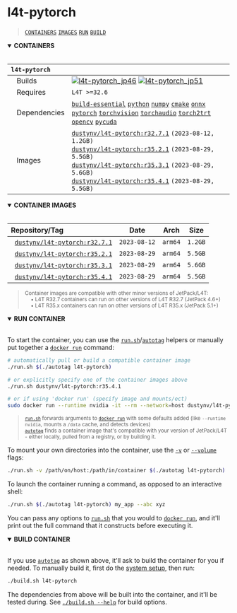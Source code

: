 # l4t-pytorch

> [`CONTAINERS`](#user-content-containers) [`IMAGES`](#user-content-images) [`RUN`](#user-content-run) [`BUILD`](#user-content-build)

<details open>
<summary><b><a id="containers">CONTAINERS</a></b></summary>
<br>

| **`l4t-pytorch`** | |
| :-- | :-- |
| &nbsp;&nbsp;&nbsp;Builds | [![`l4t-pytorch_jp46`](https://img.shields.io/github/actions/workflow/status/dusty-nv/jetson-containers/l4t-pytorch_jp46.yml?label=l4t-pytorch:jp46)](https://github.com/dusty-nv/jetson-containers/actions/workflows/l4t-pytorch_jp46.yml) [![`l4t-pytorch_jp51`](https://img.shields.io/github/actions/workflow/status/dusty-nv/jetson-containers/l4t-pytorch_jp51.yml?label=l4t-pytorch:jp51)](https://github.com/dusty-nv/jetson-containers/actions/workflows/l4t-pytorch_jp51.yml) |
| &nbsp;&nbsp;&nbsp;Requires | `L4T >=32.6` |
| &nbsp;&nbsp;&nbsp;Dependencies | [`build-essential`](/packages/build-essential) [`python`](/packages/python) [`numpy`](/packages/numpy) [`cmake`](/packages/cmake/cmake_pip) [`onnx`](/packages/onnx) [`pytorch`](/packages/pytorch) [`torchvision`](/packages/pytorch/torchvision) [`torchaudio`](/packages/pytorch/torchaudio) [`torch2trt`](/packages/pytorch/torch2trt) [`opencv`](/packages/opencv) [`pycuda`](/packages/pycuda) |
| &nbsp;&nbsp;&nbsp;Images | [`dustynv/l4t-pytorch:r32.7.1`](https://hub.docker.com/r/dustynv/l4t-pytorch/tags) `(2023-08-12, 1.2GB)`<br>[`dustynv/l4t-pytorch:r35.2.1`](https://hub.docker.com/r/dustynv/l4t-pytorch/tags) `(2023-08-29, 5.5GB)`<br>[`dustynv/l4t-pytorch:r35.3.1`](https://hub.docker.com/r/dustynv/l4t-pytorch/tags) `(2023-08-29, 5.6GB)`<br>[`dustynv/l4t-pytorch:r35.4.1`](https://hub.docker.com/r/dustynv/l4t-pytorch/tags) `(2023-08-29, 5.5GB)` |

</details>

<details open>
<summary><b><a id="images">CONTAINER IMAGES</a></b></summary>
<br>

| Repository/Tag | Date | Arch | Size |
| :-- | :--: | :--: | :--: |
| &nbsp;&nbsp;[`dustynv/l4t-pytorch:r32.7.1`](https://hub.docker.com/r/dustynv/l4t-pytorch/tags) | `2023-08-12` | `arm64` | `1.2GB` |
| &nbsp;&nbsp;[`dustynv/l4t-pytorch:r35.2.1`](https://hub.docker.com/r/dustynv/l4t-pytorch/tags) | `2023-08-29` | `arm64` | `5.5GB` |
| &nbsp;&nbsp;[`dustynv/l4t-pytorch:r35.3.1`](https://hub.docker.com/r/dustynv/l4t-pytorch/tags) | `2023-08-29` | `arm64` | `5.6GB` |
| &nbsp;&nbsp;[`dustynv/l4t-pytorch:r35.4.1`](https://hub.docker.com/r/dustynv/l4t-pytorch/tags) | `2023-08-29` | `arm64` | `5.5GB` |

> <sub>Container images are compatible with other minor versions of JetPack/L4T:</sub><br>
> <sub>&nbsp;&nbsp;&nbsp;&nbsp;• L4T R32.7 containers can run on other versions of L4T R32.7 (JetPack 4.6+)</sub><br>
> <sub>&nbsp;&nbsp;&nbsp;&nbsp;• L4T R35.x containers can run on other versions of L4T R35.x (JetPack 5.1+)</sub><br>
</details>

<details open>
<summary><b><a id="run">RUN CONTAINER</a></b></summary>
<br>

To start the container, you can use the [`run.sh`](/docs/run.md)/[`autotag`](/docs/run.md#autotag) helpers or manually put together a [`docker run`](https://docs.docker.com/engine/reference/commandline/run/) command:
```bash
# automatically pull or build a compatible container image
./run.sh $(./autotag l4t-pytorch)

# or explicitly specify one of the container images above
./run.sh dustynv/l4t-pytorch:r35.4.1

# or if using 'docker run' (specify image and mounts/ect)
sudo docker run --runtime nvidia -it --rm --network=host dustynv/l4t-pytorch:r35.4.1
```
> <sup>[`run.sh`](/docs/run.md) forwards arguments to [`docker run`](https://docs.docker.com/engine/reference/commandline/run/) with some defaults added (like `--runtime nvidia`, mounts a `/data` cache, and detects devices)</sup><br>
> <sup>[`autotag`](/docs/run.md#autotag) finds a container image that's compatible with your version of JetPack/L4T - either locally, pulled from a registry, or by building it.</sup>

To mount your own directories into the container, use the [`-v`](https://docs.docker.com/engine/reference/commandline/run/#volume) or [`--volume`](https://docs.docker.com/engine/reference/commandline/run/#volume) flags:
```bash
./run.sh -v /path/on/host:/path/in/container $(./autotag l4t-pytorch)
```
To launch the container running a command, as opposed to an interactive shell:
```bash
./run.sh $(./autotag l4t-pytorch) my_app --abc xyz
```
You can pass any options to [`run.sh`](/docs/run.md) that you would to [`docker run`](https://docs.docker.com/engine/reference/commandline/run/), and it'll print out the full command that it constructs before executing it.
</details>
<details open>
<summary><b><a id="build">BUILD CONTAINER</b></summary>
<br>

If you use [`autotag`](/docs/run.md#autotag) as shown above, it'll ask to build the container for you if needed.  To manually build it, first do the [system setup](/docs/setup.md), then run:
```bash
./build.sh l4t-pytorch
```
The dependencies from above will be built into the container, and it'll be tested during.  See [`./build.sh --help`](/jetson_containers/build.py) for build options.
</details>
